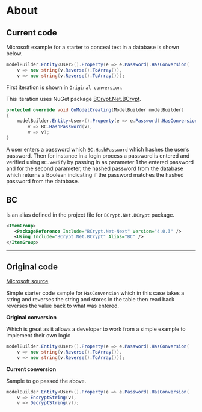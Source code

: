 ﻿# About

## Current code

Microsoft example for a starter to conceal text in a database is shown below.

```csharp
modelBuilder.Entity<User>().Property(e => e.Password).HasConversion(
    v => new string(v.Reverse().ToArray()),
    v => new string(v.Reverse().ToArray()));
```

First iteration is shown in `Original conversion`.

This iteration uses NuGet package [BCrypt.Net.BCrypt](https://www.nuget.org/packages/BCrypt.Net-Next/4.0.3?_src=template).

```csharp
protected override void OnModelCreating(ModelBuilder modelBuilder)
{
    modelBuilder.Entity<User>().Property(e => e.Password).HasConversion(
        v => BC.HashPassword(v),
        v => v);
}
```

A user enters a password which `BC.HashPassword` which hashes the user’s password. Then for instance in a login process a password is entered and verified using `BC.Verify` by passing in as parameter 1 the entered password and for the second parameter, the hashed password from the database which returns a Boolean indicating if the password matches the hashed password from the database.

## BC 

Is an alias defined in the project file for `BCrypt.Net.BCrypt` package.

```xml
<ItemGroup>
   <PackageReference Include="BCrypt.Net-Next" Version="4.0.3" />
   <Using Include="BCrypt.Net.BCrypt" Alias="BC" />
</ItemGroup>
```

---

## Original code
[Microsoft source](https://github.com/dotnet/EntityFramework.Docs/blob/main/samples/core/Modeling/ValueConversions/EncryptPropertyValues.cs)

Simple starter code sample for `HasConversion` which in this case takes a string and reverses the string and stores in the table then read back reverses the value back to what was entered.

**Original conversion**

Which is great as it allows a developer to work from a simple example to implement their own logic

```csharp
modelBuilder.Entity<User>().Property(e => e.Password).HasConversion(
    v => new string(v.Reverse().ToArray()),
    v => new string(v.Reverse().ToArray()));
```

**Current conversion**

Sample to go passed the above.

```csharp
modelBuilder.Entity<User>().Property(e => e.Password).HasConversion(
    v => EncryptString(v),
    v => DecryptString(v));
```